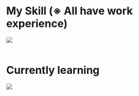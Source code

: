 # My Skill (※ All have work experience)

<img src="https://skillicons.dev/icons?i=html,css,js,typescript,sass,emotion,react,vue,php,laravel,postgresql,github,vscode,docker,aws,vite" /> <br /><br />

# Currently learning

<img src="https://skillicons.dev/icons?i=tailwind,next,svelte,nest" /> <br /><br />

